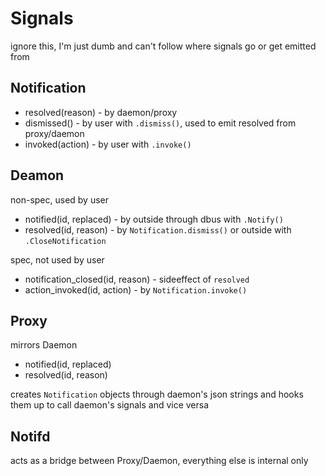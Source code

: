 # Signals

ignore this, I'm just dumb and can't follow where signals go or get emitted from

## Notification

* resolved(reason) - by daemon/proxy
* dismissed() - by user with `.dismiss()`, used to emit resolved from proxy/daemon
* invoked(action) - by user with `.invoke()`

## Deamon

non-spec, used by user

* notified(id, replaced) - by outside through dbus with `.Notify()`
* resolved(id, reason) - by `Notification.dismiss()` or outside with `.CloseNotification`

spec, not used by user

* notification_closed(id, reason) - sideeffect of `resolved`
* action_invoked(id, action) - by `Notification.invoke()`

## Proxy

mirrors Daemon

* notified(id, replaced)
* resolved(id, reason)

creates `Notification` objects through daemon's json strings
and hooks them up to call daemon's signals and vice versa

## Notifd

acts as a bridge between Proxy/Daemon, everything else is internal only
